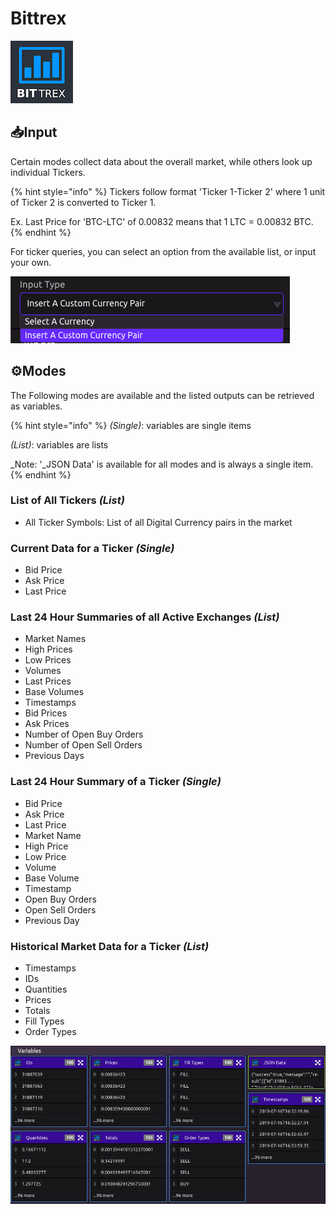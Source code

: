 # Bittrex

![Realtime and historical data on digital currencies, such as Bitcoin.](../../.gitbook/assets/bittrex.png)

## 📥Input

Certain modes collect data about the overall market, while others look up individual Tickers.

{% hint style="info" %}
Tickers follow format 'Ticker 1-Ticker 2' where 1 unit of Ticker 2 is converted to Ticker 1.

Ex. Last Price for 'BTC-LTC' of 0.00832 means that 1 LTC = 0.00832 BTC.
{% endhint %}

For ticker queries, you can select an option from the available list, or input your own.

![](../../.gitbook/assets/screen-shot-2019-07-16-at-12.36.53-pm.png)

## ⚙Modes

The Following modes are available and the listed outputs can be retrieved as variables.

{% hint style="info" %}
_\(Single\)_: variables are single items

_\(List\)_: variables are lists

_Note: '_JSON Data' is available for all modes and is always a single item.
{% endhint %}

### List of All Tickers _\(List\)_

* All Ticker Symbols: List of all Digital Currency pairs in the market

### Current Data for a Ticker _\(Single\)_

* Bid Price
* Ask Price
* Last Price

### Last 24 Hour Summaries of all Active Exchanges _\(List\)_

* Market Names
* High Prices
* Low Prices
* Volumes
* Last Prices
* Base Volumes
* Timestamps
* Bid Prices
* Ask Prices
* Number of Open Buy Orders
* Number of Open Sell Orders
* Previous Days

### Last 24 Hour Summary of a Ticker _\(Single\)_

* Bid Price
* Ask Price
* Last Price
* Market Name
* High Price
* Low Price
* Volume
* Base Volume
* Timestamp
* Open Buy Orders
* Open Sell Orders
* Previous Day

### Historical Market Data for a Ticker _\(List\)_

* Timestamps
* IDs
* Quantities
* Prices
* Totals
* Fill Types
* Order Types

![](../../.gitbook/assets/screen-shot-2019-07-16-at-12.58.04-pm.png)

